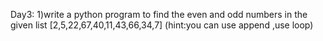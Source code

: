 Day3:
1)write a python program to find the even and odd numbers in the given list
[2,5,22,67,40,11,43,66,34,7]
(hint:you can use append ,use loop)
